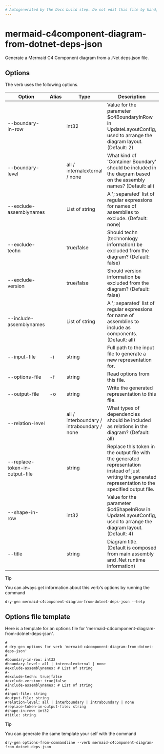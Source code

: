 ```yaml
---
# Autogenerated by the Docs build step. Do not edit this file by hand, as your edits will be overwritten by the next Docs build.
---
```

# mermaid-c4component-diagram-from-dotnet-deps-json
Generate a Mermaid C4 Component diagram from a .Net deps.json file. 

## Options
The verb uses the following options.

|Option|Alias|Type|Description|
|---|---|---|---|
|--boundary-in-row||int32|Value for the parameter $c4BoundaryInRow in UpdateLayoutConfig, used to arrange the diagram layout. (Default: 2)|
|--boundary-level||all / internalexternal / none|What kind of 'Container Boundary' should be included in the diagram based on the assembly names? (Default: all)|
|--exclude-assemblynames||List of string|A '; separated' list of regular expressions for names of assemblies to exclude. (Default: none)|
|--exclude-techn||true/false|Should techn (technonlogy information) be excluded from the diagram? (Default: false)|
|--exclude-version||true/false|Should version information be excluded from the diagram? (Default: false)|
|--include-assemblynames||List of string|A '; separated' list of regular expressions for name of assemblies to include as components. (Default: all)|
|--input-file|-i|string|Full path to the input file to generate a new representation for.|
|--options-file|-f|string|Read options from this file.|
|--output-file|-o|string|Write the generated representation to this file.|
|--relation-level||all / interboundary / intraboundary / none|What types of dependencies should be included as relations in the diagram? (Default: all)|
|--replace-token-in-output-file||string|Replace this token in the output file with the generated representation instead of just writing the generated representation to the specified output file.|
|--shape-in-row||int32|Value for the parameter $c4ShapeInRow in UpdateLayoutConfig, used to arrange the diagram layout. (Default: 4)|
|--title||string|Diagram title. (Default is composed from main assembly and .Net runtime information)|

>[!TIP]
>You can always get information about this verb's options by running the command
>
>`dry-gen mermaid-c4component-diagram-from-dotnet-deps-json --help`
## Options file template
Here is a template for an options file for 'mermaid-c4component-diagram-from-dotnet-deps-json'. 
```
#
# dry-gen options for verb 'mermaid-c4component-diagram-from-dotnet-deps-json'
#
#boundary-in-row: int32
#boundary-level: all | internalexternal | none
#exclude-assemblynames: # List of string
#- 
#exclude-techn: true|false
#exclude-version: true|false
#include-assemblynames: # List of string
#- 
#input-file: string
#output-file: string
#relation-level: all | interboundary | intraboundary | none
#replace-token-in-output-file: string
#shape-in-row: int32
#title: string
```
>[!TIP]
>You can generate the same template your self with the command
>
>`dry-gen options-from-commandline --verb mermaid-c4component-diagram-from-dotnet-deps-json`
